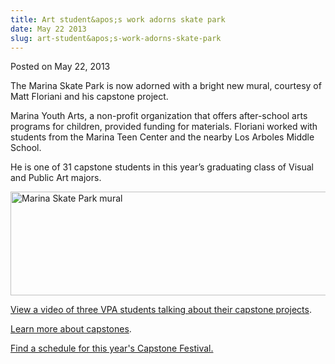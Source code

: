 ```yaml
---
title: Art student&apos;s work adorns skate park
date: May 22 2013
slug: art-student&apos;s-work-adorns-skate-park
---
```


 



<span class="date">Posted on May 22, 2013    </span>
<p>The Marina Skate Park is now adorned with a bright new mural,
courtesy of Matt Floriani and his capstone project.</p>
<p>Marina Youth Arts, a non-profit organization that offers
after-school arts programs for children, provided funding for
materials. Floriani worked with students from the Marina Teen
Center and the nearby Los Arboles Middle School.</p>
<p>He is one of 31 capstone students in this year&#x2019;s graduating
class of Visual and Public Art majors.&#xA0;</p>
<p><img alt="Marina Skate Park mural" src="https://news.csumb.edu/sites/default/files/65/attachments/news/images/marina_skate_park_for_web.jpg" style="width:550px; height:166px"/></p>
<p><a href="https://www.youtube.com/watch?feature=player_embedded&amp;v=tqtnOfp6E9U" rel="nofollow">View a video of three VPA students talking about
their capstone projects</a>.</p>
<p><a href="../../../2012/may/14/capping-college-senior-projects.html" rel="nofollow">L</a><a href="../../../2012/may/14/capping-college-senior-projects.html" rel="nofollow">earn more about capstones</a>.</p>
<p><a href="https://capstonefestival.csumb.edu/" rel="nofollow">Find
a schedule for&#xA0;this year&apos;s Capstone Festival.</a><br>
&#xA0;</br></p>
<p><br>
&#xA0;</br></p>





 

